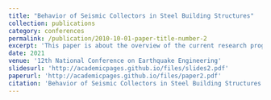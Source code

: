 ```yaml
---
title: "Behavior of Seismic Collectors in Steel Building Structures"
collection: publications
category: conferences
permalink: /publication/2010-10-01-paper-title-number-2
excerpt: 'This paper is about the overview of the current research program on Steel Seismic Collectors.'
date: 2021
venue: '12th National Conference on Earthquake Engineering'
slidesurl: 'http://academicpages.github.io/files/slides2.pdf'
paperurl: 'http://academicpages.github.io/files/paper2.pdf'
citation: 'Behavior of Seismic Collectors in Steel Building Structures.'
---
```


